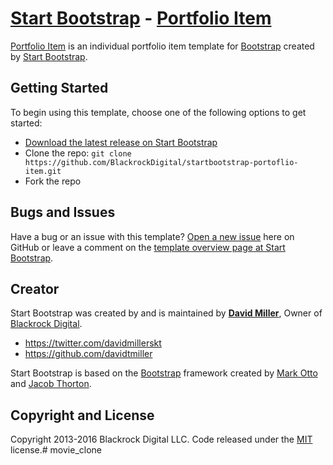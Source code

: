 # [Start Bootstrap](http://startbootstrap.com/) - [Portfolio Item](http://startbootstrap.com/template-overviews/portfolio-item/)

[Portfolio Item](http://startbootstrap.com/template-overviews/portfolio-item/) is an individual portfolio item template for [Bootstrap](http://getbootstrap.com/) created by [Start Bootstrap](http://startbootstrap.com/).

## Getting Started

To begin using this template, choose one of the following options to get started:
* [Download the latest release on Start Bootstrap](http://startbootstrap.com/template-overviews/portoflio-item/)
* Clone the repo: `git clone https://github.com/BlackrockDigital/startbootstrap-portoflio-item.git`
* Fork the repo

## Bugs and Issues

Have a bug or an issue with this template? [Open a new issue](https://github.com/BlackrockDigital/startbootstrap-portoflio-item/issues) here on GitHub or leave a comment on the [template overview page at Start Bootstrap](http://startbootstrap.com/template-overviews/portoflio-item/).

## Creator

Start Bootstrap was created by and is maintained by **[David Miller](http://davidmiller.io/)**, Owner of [Blackrock Digital](http://blackrockdigital.io/).

* https://twitter.com/davidmillerskt
* https://github.com/davidtmiller

Start Bootstrap is based on the [Bootstrap](http://getbootstrap.com/) framework created by [Mark Otto](https://twitter.com/mdo) and [Jacob Thorton](https://twitter.com/fat).

## Copyright and License

Copyright 2013-2016 Blackrock Digital LLC. Code released under the [MIT](https://github.com/BlackrockDigital/startbootstrap-portoflio-item/blob/gh-pages/LICENSE) license.# movie_clone
